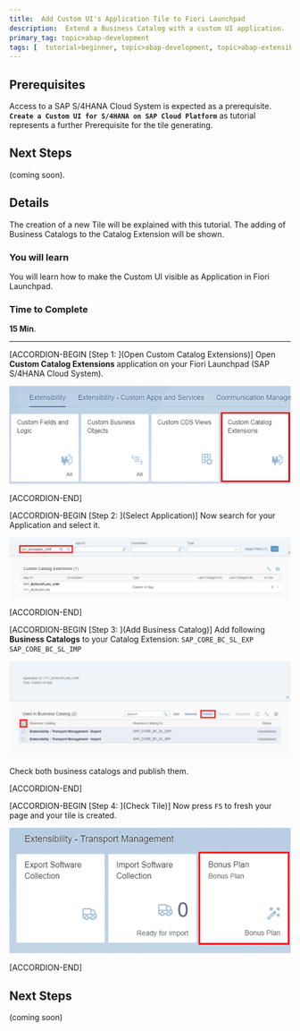 ```yaml
---
title:  Add Custom UI's Application Tile to Fiori Launchpad
description:  Extend a Business Catalog with a custom UI application.
primary_tag: topic>abap-development
tags: [  tutorial>beginner, topic>abap-development, topic>abap-extensibility ]
---
```


## Prerequisites  
Access to a SAP S/4HANA Cloud System is expected as a prerequisite. **`Create a Custom UI for S/4HANA on SAP Cloud Platform`** as tutorial represents a further Prerequisite for the tile generating.

## Next Steps
 (coming soon).
## Details
The creation of a new Tile will be explained with this tutorial. The adding of Business Catalogs to the Catalog Extension will be shown.

### You will learn  
You will learn how to make the Custom UI visible as Application in Fiori Launchpad.
### Time to Complete
**15 Min**.

---


[ACCORDION-BEGIN [Step 1: ](Open Custom Catalog Extensions)]
Open **Custom Catalog Extensions** application on your Fiori Launchpad (SAP S/4HANA Cloud System).

![Open Custom Catalog Extensions](catalog.png)

[ACCORDION-END]

[ACCORDION-BEGIN [Step 2: ](Select Application)]
Now search for your Application and select it.

![Select Application](select.png)

[ACCORDION-END]

[ACCORDION-BEGIN [Step 3: ](Add Business Catalog)]
Add following **Business Catalogs** to your Catalog Extension:
`SAP_CORE_BC_SL_EXP`
`SAP_CORE_BC_SL_IMP`

![Add Business Catalog](add2.png)

Check both business catalogs and publish them.

[ACCORDION-END]

[ACCORDION-BEGIN [Step 4: ](Check Tile)]
Now press `F5` to fresh your page and your tile is created.

![Check Tile](tile.png)

[ACCORDION-END]

## Next Steps
(coming soon)
